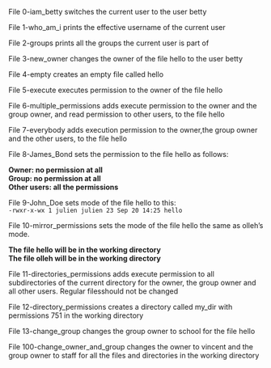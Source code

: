 File 0-iam_betty switches the current user to the user betty

File 1-who_am_i prints the effective username of the current user

File 2-groups prints all the groups the current user is part of

File 3-new_owner changes the owner of the file hello to the user betty

File 4-empty creates an empty file called hello

File 5-execute executes permission to the owner of the file hello

File 6-multiple_permissions adds execute permission to the owner and the group owner, and read permission to other users, to the file hello

File 7-everybody adds execution permission to the owner,the group owner and the other users, to the file hello

File 8-James_Bond sets the permission to the file hello as follows:

<b>Owner: no permission at all</b></br>
<b>Group: no permission at all</b></br>
<b>Other users: all the permissions</b>

File 9-John_Doe sets mode of the file hello to this:</br>
```-rwxr-x-wx 1 julien julien 23 Sep 20 14:25 hello```

File 10-mirror_permissions sets the mode of the file hello the same as olleh’s mode.

<b>The file hello will be in the working directory</b></br>
<b>The file olleh will be in the working directory</b>

File 11-directories_permissions adds execute permission to all subdirectories of the current directory for the owner, the group owner and all other users. Regular filesshould not be changed

File 12-directory_permissions creates a directory called my_dir with permissions 751 in the working directory

File 13-change_group changes the group owner to school for the file hello

File 100-change_owner_and_group changes the owner to vincent and the group owner to staff for all the files and directories in the working directory
